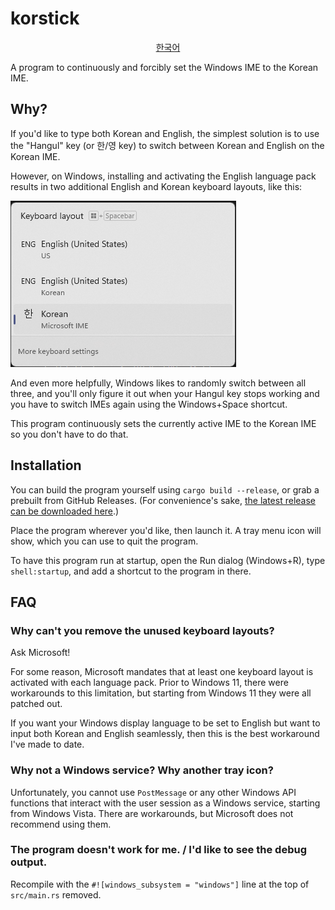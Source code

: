 # korstick

<div align="center">

[한국어][korean-translation]

</div>

A program to continuously and forcibly set the Windows IME to the Korean IME.

[korean-translation]: README.ko.md

## Why?

If you'd like to type both Korean and English, the simplest solution is to use the "Hangul" key (or 한/영 key) to switch between Korean and English on the Korean IME.

However, on Windows, installing and activating the English language pack results in two additional English and Korean keyboard layouts, like this:

![Screenshot of the two additional IMEs helpfully added by Windows](images/additional-imes.png)

And even more helpfully, Windows likes to randomly switch between all three, and you'll only figure it out when your Hangul key stops working and you have to switch IMEs again using the Windows+Space shortcut.

This program continuously sets the currently active IME to the Korean IME so you don't have to do that.

## Installation

You can build the program yourself using `cargo build --release`, or grab a prebuilt from GitHub Releases. (For convenience's sake, [the latest release can be downloaded here][latest-exe].)

[latest-exe]: https://github.com/ericswpark/korstick/releases/latest/download/korstick.exe

Place the program wherever you'd like, then launch it. A tray menu icon will show, which you can use to quit the program.

To have this program run at startup, open the Run dialog (Windows+R), type `shell:startup`, and add a shortcut to the program in there.

## FAQ

### Why can't you remove the unused keyboard layouts?

Ask Microsoft!

For some reason, Microsoft mandates that at least one keyboard layout is activated with each language pack. Prior to Windows 11, there were workarounds to this limitation, but starting from Windows 11 they were all patched out.

If you want your Windows display language to be set to English but want to input both Korean and English seamlessly, then this is the best workaround I've made to date.

### Why not a Windows service? Why another tray icon?

Unfortunately, you cannot use `PostMessage` or any other Windows API functions that interact with the user session as a Windows service, starting from Windows Vista. There are workarounds, but Microsoft does not recommend using them.

### The program doesn't work for me. / I'd like to see the debug output.

Recompile with the `#![windows_subsystem = "windows"]` line at the top of `src/main.rs` removed.
